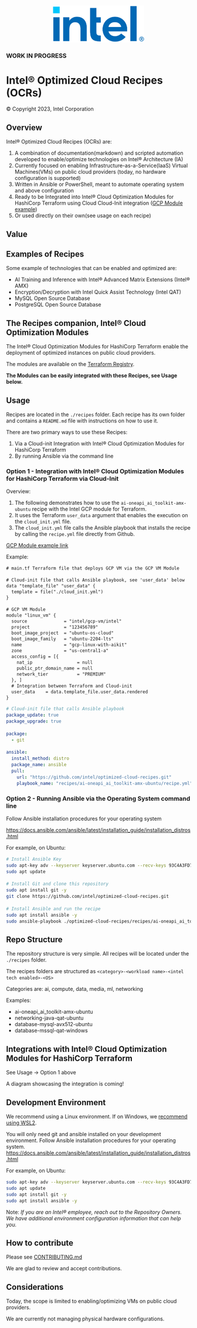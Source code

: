 
<p align="center">
  <img src="./images/logo-classicblue-800px.png" alt="Intel Logo" width="250"/>
</p>

### WORK IN PROGRESS

# Intel® Optimized Cloud Recipes (OCRs)

© Copyright 2023, Intel Corporation

## Overview


Intel® Optimized Cloud Recipes (OCRs) are:

1. A combination of documentation(markdown) and scripted automation developed to enable/optimize technologies on Intel® Architecture (IA)
2. Currently focused on enabling Infrastructure-as-a-Service(IaaS) Virtual Machines(VMs) on public cloud providers (today, no hardware configuration is supported)
3. Written in Ansible or PowerShell, meant to automate operating system and above configuration
4. Ready to be Integrated into Intel® Cloud Optimization Modules for HashiCorp Terraform using Cloud Cloud-Init integration ([GCP Module example](https://github.com/intel/terraform-intel-gcp-vm/tree/main/examples/gcp-linux-with-aikit))
5. Or used directly on their own(see usage on each recipe)

## Value

## Examples of Recipes

Some example of technologies that can be enabled and optimized are:

- AI Training and Inference with Intel® Advanced Matrix Extensions (Intel® AMX)
- Encryption/Decryption with Intel Quick Assist Technology (Intel QAT)
- MySQL Open Source Database
- PostgreSQL Open Source Database

## The Recipes companion,  Intel® Cloud Optimization Modules

The Intel® Cloud Optimization Modules for HashiCorp Terraform enable the deployment of optimized instances on public cloud providers. 

The modules are available on the [Terraform Registry](https://registry.terraform.io/modules/intel).

**The Modules can be easily integrated with these Recipes, see Usage below.**

## Usage

Recipes are located in the `./recipes` folder. Each recipe has its own folder and contains a `README.md` file with instructions on how to use it.

There are two primary ways to use these Recipes:

1. Via a Cloud-init Integration with Intel® Cloud Optimization Modules for HashiCorp Terraform
2. By running Ansible via the command line

### Option 1 - Integration with Intel® Cloud Optimization Modules for HashiCorp Terraform via Cloud-Init

Overview:

1. The following demonstrates how to use the `ai-oneapi_ai_toolkit-amx-ubuntu` recipe with the Intel GCP module for Terraform.
2. It uses the Terraform `user_data` argument that enables the execution on the `cloud_init.yml` file.
3. The `cloud_init.yml` file calls the Ansible playbook that installs the recipe by calling the `recipe.yml` file directly from Github.

[GCP Module example link](https://github.com/intel/terraform-intel-gcp-vm/tree/main/examples/gcp-linux-with-aikit)

Example:

```hcl
# main.tf Terraform file that deploys GCP VM via the GCP VM Module

# Cloud-init file that calls Ansible playbook, see 'user_data' below
data "template_file" "user_data" {
  template = file("./cloud_init.yml")
}

# GCP VM Module
module "linux_vm" {
  source              = "intel/gcp-vm/intel"
  project             = "123456789"
  boot_image_project  = "ubuntu-os-cloud"
  boot_image_family   = "ubuntu-2204-lts"
  name                = "gcp-linux-with-aikit"
  zone                = "us-central1-a" 
  access_config = [{
    nat_ip                 = null
    public_ptr_domain_name = null
    network_tier           = "PREMIUM"
  }, ]
  # Integration between Terraform and Cloud-init
  user_data    = data.template_file.user_data.rendered 
}
```

```yaml
# Cloud-init file that calls Ansible playbook
package_update: true
package_upgrade: true

package:
  - git

ansible:
  install_method: distro
  package_name: ansible
  pull:
    url: "https://github.com/intel/optimized-cloud-recipes.git"
    playbook_name: "recipes/ai-oneapi_ai_toolkit-amx-ubuntu/recipe.yml"
```

### Option 2 - Running Ansible via the Operating System command line

Follow Ansible installation procedures for your operating system

<https://docs.ansible.com/ansible/latest/installation_guide/installation_distros.html>

For example, on Ubuntu:

```bash
# Install Ansible Key
sudo apt-key adv --keyserver keyserver.ubuntu.com --recv-keys 93C4A3FD7BB9C367
sudo apt update

# Install Git and clone this repository
sudo apt install git -y
git clone https://github.com/intel/optimized-cloud-recipes.git

# Install Ansible and run the recipe
sudo apt install ansible -y
sudo ansible-playbook ./optimized-cloud-recipes/recipes/ai-oneapi_ai_toolkit-amx-ubuntu/recipe.yml
```

## Repo Structure

The repository structure is very simple. All recipes will be located under the `./recipes` folder.

The recipes folders are structured as `<category>-<workload name>-<intel tech enabled>-<OS>`

Categories are: ai, compute, data, media, ml, networking

Examples:

- ai-oneapi_ai_toolkit-amx-ubuntu
- networking-java-qat-ubuntu
- database-mysql-avx512-ubuntu
- database-mssql-qat-windows


## Integrations with Intel® Cloud Optimization Modules for HashiCorp Terraform

See Usage -> Option 1 above

A diagram showcasing the integration is coming!


## Development Environment

We recommend using a Linux environment. If on Windows, we [recommend using WSL2](https://learn.microsoft.com/en-us/windows/wsl/install).

You will only need git and ansible installed on your development environment. Follow Ansible installation procedures for your operating system. <https://docs.ansible.com/ansible/latest/installation_guide/installation_distros.html>

For example, on Ubuntu:

```bash
sudo apt-key adv --keyserver keyserver.ubuntu.com --recv-keys 93C4A3FD7BB9C367
sudo apt update
sudo apt install git -y
sudo apt install ansible -y
```

Note: *If you are an Intel® employee, reach out to the Repository Owners. We have additional environment configuration information that can help you.*

## How to contribute

Please see [CONTRIBUTING.md](https://github.com/intel/optimized-cloud-recipes/blob/main/CONTRIBUTING.md)

We are glad to review and accept contributions.

## Considerations

Today, the scope is limited to enabling/optimizing VMs on public cloud providers.

We are currently not managing physical hardware configurations.
